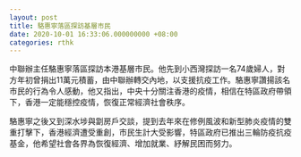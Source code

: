 ```yaml
---
layout: post
title: 駱惠寧落區探訪基層市民
date: 2020-10-01 16:33:06.000000000 +08:00
categories: rthk
---
```


中聯辦主任駱惠寧落區探訪本港基層市民。他先到小西灣探訪一名74歲婦人，對方年初曾捐出11萬元積蓄，由中聯辦轉交內地，以支援抗疫工作。駱惠寧讚揚該名市民的行為令人感動，他又指出，中央十分關注香港的疫情，相信在特區政府帶領下，香港一定能穩控疫情，恢復正常經濟社會秩序。

駱惠寧之後又到深水埗與劏房戶交談，提到去年來在修例風波和新型肺炎疫情的雙重打擊下，香港經濟遭受重創，市民生計大受影響，特區政府已推出三輪防疫抗疫基金，他希望社會各界為恢復經濟、增加就業、紓解民困而努力。
